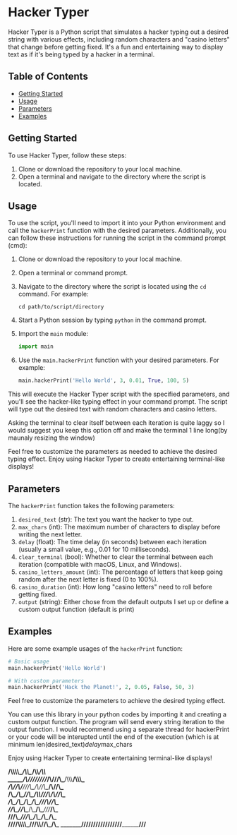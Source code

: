 # Hacker Typer

Hacker Typer is a Python script that simulates a hacker typing out a desired string with various effects, including random characters and "casino letters" that change before getting fixed. It's a fun and entertaining way to display text as if it's being typed by a hacker in a terminal.

## Table of Contents
- [Getting Started](#getting-started)
- [Usage](#usage)
- [Parameters](#parameters)
- [Examples](#examples)

## Getting Started

To use Hacker Typer, follow these steps:

1. Clone or download the repository to your local machine.
2. Open a terminal and navigate to the directory where the script is located.

## Usage

To use the script, you'll need to import it into your Python environment and call the `hackerPrint` function with the desired parameters. Additionally, you can follow these instructions for running the script in the command prompt (cmd):

1. Clone or download the repository to your local machine.
2. Open a terminal or command prompt.
3. Navigate to the directory where the script is located using the `cd` command. For example:

   ```
   cd path/to/script/directory
   ```

4. Start a Python session by typing `python` in the command prompt.

5. Import the `main` module:

   ```python
   import main
   ```

6. Use the `main.hackerPrint` function with your desired parameters. For example:

   ```python
   main.hackerPrint('Hello World', 3, 0.01, True, 100, 5)
   ```

This will execute the Hacker Typer script with the specified parameters, and you'll see the hacker-like typing effect in your command prompt. The script will type out the desired text with random characters and casino letters.

Asking the terminal to clear itself between each iteration is quite laggy so I would suggest you keep this option off and make the terminal 1 line long(by maunaly resizing the window)

Feel free to customize the parameters as needed to achieve the desired typing effect. Enjoy using Hacker Typer to create entertaining terminal-like displays!

## Parameters

The `hackerPrint` function takes the following parameters:

1. `desired_text` (str): The text you want the hacker to type out.
2. `max_chars` (int): The maximum number of characters to display before writing the next letter.
3. `delay` (float): The time delay (in seconds) between each iteration (usually a small value, e.g., 0.01 for 10 milliseconds).
4. `clear_terminal` (bool): Whether to clear the terminal between each iteration (compatible with macOS, Linux, and Windows).
5. `casino_letters_amount` (int): The percentage of letters that keep going random after the next letter is fixed (0 to 100%).
6. `casino_duration` (int): How long "casino letters" need to roll before getting fixed.
7. `output` (string): Either chose from the default outputs I set up or define a custom output function (default is print)

## Examples

Here are some example usages of the `hackerPrint` function:

```python
# Basic usage
main.hackerPrint('Hello World')

# With custom parameters
main.hackerPrint('Hack the Planet!', 2, 0.05, False, 50, 3)
```

Feel free to customize the parameters to achieve the desired typing effect.

You can use this library in your python codes by importing it and creating a custom output function. The program will send every string iteration to the output function. I would recommend using a separate thread for hackerPrint or your code will be interupted until the end of the execution (which is at minimum len(desired_text)*delay*max_chars

Enjoy using Hacker Typer to create entertaining terminal-like displays!


________/\\\\\\\\\________/\\\\\________/\\\\____________/\\\\_        
 _____/\\\////////_______/\\\///\\\_____\/\\\\\\________/\\\\\\_       
  ___/\\\/______________/\\\/__\///\\\___\/\\\//\\\____/\\\//\\\_      
   __/\\\_______________/\\\______\//\\\__\/\\\\///\\\/\\\/_\/\\\_     
    _\/\\\______________\/\\\_______\/\\\__\/\\\__\///\\\/___\/\\\_    
     _\//\\\_____________\//\\\______/\\\___\/\\\____\///_____\/\\\_   
      __\///\\\____________\///\\\__/\\\_____\/\\\_____________\/\\\_  
       ____\////\\\\\\\\\_____\///\\\\\/______\/\\\_____________\/\\\_ 
        _______\/////////________\/////________\///______________\///__

